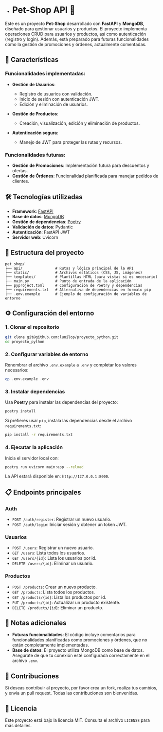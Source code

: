 - # Pet-Shop API 🐾

Este es un proyecto **Pet-Shop** desarrollado con **FastAPI** y **MongoDB**, diseñado para gestionar usuarios y productos. El proyecto implementa operaciones CRUD para usuarios y productos, así como autenticación (registro y login). Además, está preparado para futuras funcionalidades como la gestión de promociones y órdenes, actualmente comentadas.

## 🚀 Características

### Funcionalidades implementadas:
- **Gestión de Usuarios**:
  - Registro de usuarios con validación.
  - Inicio de sesión con autenticación JWT.
  - Edición y eliminación de usuarios.
  
- **Gestión de Productos**:
  - Creación, visualización, edición y eliminación de productos.
  
- **Autenticación segura**:
  - Manejo de JWT para proteger las rutas y recursos.

### Funcionalidades futuras:
- **Gestión de Promociones**: Implementación futura para descuentos y ofertas.
- **Gestión de Órdenes**: Funcionalidad planificada para manejar pedidos de clientes.

## 🛠️ Tecnologías utilizadas

- **Framework**: [FastAPI](https://fastapi.tiangolo.com/)
- **Base de datos**: [MongoDB](https://www.mongodb.com/)
- **Gestión de dependencias**: [Poetry](https://python-poetry.org/)
- **Validación de datos**: Pydantic
- **Autenticación**: FastAPI JWT
- **Servidor web**: Uvicorn

## 📂 Estructura del proyecto

```
pet_shop/
├── api/               # Rutas y lógica principal de la API
├── static/            # Archivos estáticos (CSS, JS, imágenes)
├── templates/         # Plantillas HTML (para vistas si es necesario)
├── main.py            # Punto de entrada de la aplicación
├── pyproject.toml     # Configuración de Poetry y dependencias
├── requirements.txt   # Alternativa de dependencias en formato pip
├── .env.example       # Ejemplo de configuración de variables de entorno
```

## ⚙️ Configuración del entorno

### 1. Clonar el repositorio
```bash
git clone git@github.com:lunilop/proyecto_python.git
cd proyecto_python
```

### 2. Configurar variables de entorno
Renombrar el archivo `.env.example` a `.env` y completar los valores necesarios:
```bash
cp .env.example .env
```

### 3. Instalar dependencias
Usa **Poetry** para instalar las dependencias del proyecto:
```bash
poetry install
```

Si prefieres usar `pip`, instala las dependencias desde el archivo `requirements.txt`:
```bash
pip install -r requirements.txt
```

### 4. Ejecutar la aplicación
Inicia el servidor local con:
```bash
poetry run uvicorn main:app --reload
```

La API estará disponible en: `http://127.0.0.1:8000`.

## 📋 Endpoints principales

### Auth
- `POST /auth/register`: Registrar un nuevo usuario.
- `POST /auth/login`: Iniciar sesión y obtener un token JWT.

### Usuarios
- `POST /users`: Registrar un nuevo usuario.
- `GET /users`: Lista todos los usuarios.
- `GET /users/{id}`: Lista los usuarios por id.
- `DELETE /users/{id}`: Eliminar un usuario.

### Productos
- `POST /products`: Crear un nuevo producto.
- `GET /products`: Lista todos los productos.
- `GET /products/{id}`: Lista los productos por id.
- `PUT /products/{id}`: Actualizar un producto existente.
- `DELETE /products/{id}`: Eliminar un producto.

## 📝 Notas adicionales

- **Futuras funcionalidades**: El código incluye comentarios para funcionalidades planificadas como promociones y órdenes, que no están completamente implementadas.
- **Base de datos**: El proyecto utiliza MongoDB como base de datos. Asegúrate de que tu conexión esté configurada correctamente en el archivo `.env`.

## 🐾 Contribuciones
Si deseas contribuir al proyecto, por favor crea un fork, realiza tus cambios, y envía un pull request. Todas las contribuciones son bienvenidas.

## 📄 Licencia
Este proyecto está bajo la licencia MIT. Consulta el archivo `LICENSE` para más detalles.
